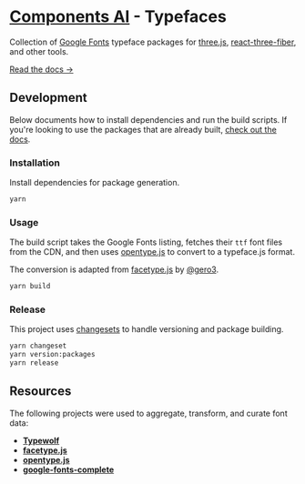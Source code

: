 # [Components AI](https://components.ai) - Typefaces

Collection of [Google Fonts](https://fonts.google.com) typeface
packages for [three.js](https://threejs.org/),
[react-three-fiber](https://github.com/pmndrs/react-three-fiber),
and other tools.

[Read the docs &rarr;](https://components.ai/docs/typefaces)

## Development

Below documents how to install dependencies and run the build scripts. If
you're looking to use the packages that are already built,
[check out the docs](https://components.ai/docs/typefaces).

### Installation

Install dependencies for package generation.

```sh
yarn
```

### Usage

The build script takes the Google Fonts listing, fetches their `ttf` font
files from the CDN, and then uses
[opentype.js](https://github.com/opentypejs/opentype.js) to convert to a
typeface.js format.

The conversion is adapted from
[facetype.js](https://github.com/gero3/facetype.js/blob/ce2f078003edbb5fd494fe7277face2f312567ca/LICENSE)
by [@gero3](https://github.com/gero3).

```sh
yarn build
```

### Release

This project uses [changesets](https://github.com/atlassian/changesets) to
handle versioning and package building.

```sh
yarn changeset
yarn version:packages
yarn release
```

## Resources

The following projects were used to aggregate, transform, and curate font data:

- [**Typewolf**](https://www.typewolf.com/google-fonts)
- [**facetype.js**](https://gero3.github.io/facetype.js/)
- [**opentype.js**](https://github.com/opentypejs/opentype.js)
- [**google-fonts-complete**](https://github.com/jonathantneal/google-fonts-complete)
